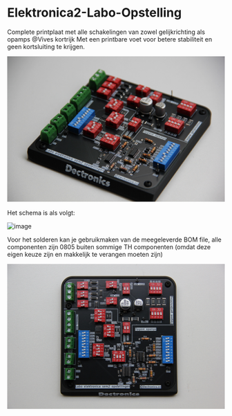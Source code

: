 # Elektronica2-Labo-Opstelling

Complete printplaat met alle schakelingen van zowel gelijkrichting als opamps @Vives kortrijk
Met een printbare voet voor betere stabiliteit en geen kortsluiting te krijgen.

![Assembled PCB](Afbeeldingen/sideAngle.jpg)

Het schema is als volgt:

![image](https://github.com/user-attachments/assets/08926ef5-788e-4203-b94d-75960ac04e91)

Voor het solderen kan je gebruikmaken van de meegeleverde BOM file, alle componenten zijn 0805 buiten sommige TH componenten (omdat deze eigen keuze zijn en makkelijk te verangen moeten zijn)

![Assembled PCB](Afbeeldingen/topAngle.JPG)
